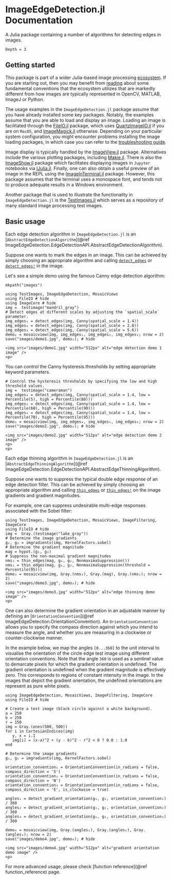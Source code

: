 # ImageEdgeDetection.jl Documentation

A Julia package containing a number of algorithms for detecting edges in images.

```@contents
Depth = 3
```

## Getting started
This package is part of a wider Julia-based image processing
[ecosystem](https://github.com/JuliaImages). If you are starting out, then you
may benefit from [reading](https://juliaimages.org/latest/quickstart/) about
some fundamental conventions that the ecosystem utilizes that are markedly
different from how images are typically represented in OpenCV, MATLAB, ImageJ or
Python.

The usage examples in the `ImageEdgeDetection.jl` package assume that you have
already installed some key packages. Notably, the examples assume that you are
able to load and display an image. Loading an image is facilitated through the
[FileIO.jl](https://github.com/JuliaIO/FileIO.jl) package, which uses
[QuartzImageIO.jl](https://github.com/JuliaIO/QuartzImageIO.jl) if you are on
`MacOS`, and [ImageMagick.jl](https://github.com/JuliaIO/ImageMagick.jl)
otherwise. Depending on your particular system configuration, you might
encounter problems installing the image loading packages, in which case you can
refer to the [troubleshooting
guide](https://juliaimages.org/latest/troubleshooting/#Installation-troubleshooting-1).

Image display is typically handled by the
[ImageView.jl](https://github.com/JuliaImages/ImageView.jl) package.
Alternatives include the various plotting packages, including
[Makie.jl](https://github.com/JuliaPlots/Makie.jl). There is
also the [ImageShow.jl](https://github.com/JuliaImages/ImageShow.jl) package
which facilitates displaying images in `Jupyter` notebooks via
[IJulia.jl](https://github.com/JuliaLang/IJulia.jl).
Finally, one can also obtain a useful preview of an image in the REPL using the
[ImageInTerminal.jl](https://github.com/JuliaImages/ImageInTerminal.jl) package.
However, this package assumes that the terminal uses a monospace font, and tends
not to produce adequate results in a Windows environment.

Another package that is used to illustrate the functionality in
`ImageEdgeDetection.jl` is the
[TestImages.jl](https://github.com/JuliaImages/TestImages.jl) which serves as a
repository of many standard image processing test images.


## Basic usage

Each edge detection algorithm in `ImageEdgeDetection.jl` is an [`AbstractEdgeDetectionAlgorithm`](@ref ImageEdgeDetection.EdgeDetectionAPI.AbstractEdgeDetectionAlgorithm).

Suppose one wants to mark the edges in an image. This can be achieved by simply choosing
an appropriate algorithm and calling [`detect_edges`](@ref) or [`detect_edges!`](@ref) in the
image.

Let's see a simple demo using the famous Canny edge detection algorithm:

```@setup Canny
mkpath("images")
```

```@example Canny
using TestImages, ImageEdgeDetection, MosaicViews
using FileIO # hide
using ImageCore # hide
img =  testimage("mandril_gray")
# Detect edges at different scales by adjusting the `spatial_scale` parameter.
img_edges₁ = detect_edges(img, Canny(spatial_scale = 1.4))
img_edges₂ = detect_edges(img, Canny(spatial_scale = 2.8))
img_edges₃ = detect_edges(img, Canny(spatial_scale = 5.6))
demo₁ = mosaicview(img, img_edges₁, img_edges₂, img_edges₃; nrow = 2)
save("images/demo1.jpg", demo₁); # hide
```
```@raw html
<img src="images/demo1.jpg" width="512px" alt="edge detection demo 1 image" />
<p>
```


You can control the Canny hysteresis thresholds by setting appropriate keyword
parameters.

```@example Canny
# Control the hysteresis thresholds by specifying the low and high threshold values.
img =  testimage("cameraman")
img_edges₄ = detect_edges(img, Canny(spatial_scale = 1.4, low = Percentile(5), high = Percentile(80)))
img_edges₅ = detect_edges(img, Canny(spatial_scale = 1.4, low = Percentile(60), high = Percentile(90)))
img_edges₆ = detect_edges(img, Canny(spatial_scale = 1.4, low = Percentile(70), high = Percentile(95)))
demo₂ = mosaicview(img, img_edges₄, img_edges₅, img_edges₆; nrow = 2)
save("images/demo2.jpg", demo₂); # hide
```
```@raw html
<img src="images/demo2.jpg" width="512px" alt="edge detection demo 2 image" />
<p>
<p>
```

Each edge thinning algorithm in `ImageEdgeDetection.jl` is an [`AbstractEdgeThinningAlgorithm`](@ref ImageEdgeDetection.EdgeDetectionAPI.AbstractEdgeThinningAlgorithm).

Suppose one wants to suppress the typical double edge response of an edge detection filter.
This can be achieved by simply choosing an appropriate algorithm and calling [`thin_edges`](@ref) or [`thin_edges!`](@ref) on the image gradients and gradient magnitudes.

For example, one can suppress undesirable multi-edge responses associated with the Sobel filter:

```@example NonmaximaSuppression
using TestImages, ImageEdgeDetection, MosaicViews, ImageFiltering, ImageCore
using FileIO # hide
img =  Gray.(testimage("lake_gray"))
# Determine the image gradients
g₁, g₂ = imgradients(img, KernelFactors.sobel)
# Determine the gradient magnitude
mag = hypot.(g₁, g₂)
# Suppress the non-maximal gradient magnitudes
nms₁ = thin_edges(mag, g₁, g₂, NonmaximaSuppression())
nms₂ = thin_edges(mag, g₁, g₂, NonmaximaSuppression(threshold = Percentile(95)))
demo₃ = mosaicview(img, Gray.(nms₂), Gray.(mag), Gray.(nms₁); nrow = 2)
save("images/demo3.jpg", demo₃); # hide
```
```@raw html
<img src="images/demo3.jpg" width="512px" alt="edge thinning demo image" />
<p>
```

One can also determine the gradient orientation in an adjustable manner by
defining an [`OrientationConvention`](@ref
ImageEdgeDetection.OrientationConvention). An `OrientationConvention` allows you
to specify the compass direction against  which you intend to measure the angle,
and whether you are measuring in a clockwise or counter-clockwise manner.

In the example below, we map the angles `[0...360]` to the unit interval to
visualise the orientation of the circle edge test image using different
orientation conventions. Note that the angle `360` is used as a sentinel value
to demarcate pixels for which the gradient orientation is undefined. The
gradient orientation is undefined when the gradient magnitude is effectively
zero. This corresponds to regions of constant intensity in the image. In the
images that depict the gradient orientation, the undefined orientations are
represent as pure white pixels.

```@example GradientOrientation
using ImageEdgeDetection, MosaicViews, ImageFiltering, ImageCore
using FileIO # hide

# Create a test image (black circle against a white background).
a = 250
b = 250
r = 150
img = Gray.(ones(500, 500))
for i in CartesianIndices(img)
   y, x = i.I
   img[i] = (x-a)^2 + (y - b)^2 - r^2 < 0 ? 0.0 : 1.0
end

# Determine the image gradients
g₁, g₂ = imgradients(img, KernelFactors.sobel)

orientation_convention₁ = OrientationConvention(in_radians = false, compass_direction = 'S')
orientation_convention₂ = OrientationConvention(in_radians = false, compass_direction = 'N')
orientation_convention₃ = OrientationConvention(in_radians = false, compass_direction = 'E', is_clockwise = true)

angles₁ = detect_gradient_orientation(g₁, g₂, orientation_convention₁) / 360
angles₂ = detect_gradient_orientation(g₁, g₂, orientation_convention₂) / 360
angles₃ = detect_gradient_orientation(g₁, g₂, orientation_convention₃) / 360

demo₄ = mosaicview(img, Gray.(angles₁), Gray.(angles₂), Gray.(angles₃); nrow = 2)
save("images/demo4.jpg", demo₄); # hide
```
```@raw html
<img src="images/demo4.jpg" width="512px" alt="gradient orientation demo image" />
<p>
```


For more advanced usage, please check [function reference](@ref function_reference) page.

